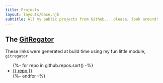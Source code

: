 ```yaml
---
title: Projects
layout: layouts/base.njk
subtitle: All my public projects from Github... please, look around!
---
```


## The [GitRegator](https://github.com/kevinkhill/gitregator)

These links were generated at build time using my fun little module, `gitregator`

<ul class="listing">
{%- for repo in github.repos.sort() -%}
  <li>
    <a href="https://github.com/kevinkhill/{{ repo }}">{{ repo }}</a>
  </li>
{%- endfor -%}
</ul>
